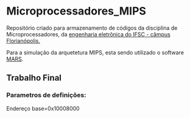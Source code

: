 <h1> Microprocessadores_MIPS </h1>
<p> Repositório criado para armazenamento de códigos da disciplina de Microprocessadores, da <a href="https://curso.ifsc.edu.br/info/graduacao/engenharia-eletronica/FLN">engenharia eletrônica do IFSC - câmpus Florianópolis.</a> <br/> </p>

<p>Para a simulação da arquetetura MIPS, esta sendo utilizado o software <a href="http://courses.missouristate.edu/KenVollmar/mars/">MARS</a>. <br/> </p>


<h2>Trabalho Final</h2>
<p>
  
  
  
  
</p>

<h3> Parametros de definições: </h3>
<p> Endereço base=0x10008000 <br/>
</p>
